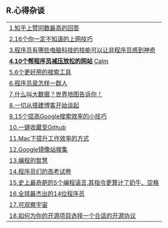<h2>R.心得杂谈</h2>
<table>
  <tr>
    <td><a href="http://lanbing510.info/2016/04/14/ZhiHu-Good-Answers.html#0-tsina-1-69067-397232819ff9a47a7b7e80a40613cfe1">1.知乎上赞同数最高的回答</a></td>
  </tr>
  <tr>
    <td><a href="http://www.7huoxing.com/?tag=google">2.16个你一定不知道的上网技巧</a></td>
  </tr>
  <tr>
    <td><a href="https://www.zhihu.com/question/30719851">3.程序员有哪些电脑科技的技能可以让非程序员感到神奇</a></td>
  </tr>
  <tr>
    <td>
      <a href="http://bbs.jointforce.com/forum.php?mod=viewthread&amp;tid=16512&amp;page=1&amp;authorid=15434"><strong>4.10个帮程序员减压放松的网站</strong></a>
      <a href="https://www.calm.com/">Calm</a></td>
  </tr>
  <tr>
    <td><a href="http://www.jianshu.com/p/60512cd2b985">5.6个更好用的搜索工具</a></td>
  </tr>
  <tr>
    <td><a href="http://www.cocoachina.com/programmer/20150623/12201.html">6.程序员是怎样一群人</a></td>
  </tr>
  <tr>
    <td><a href="http://www.58maisui.com/2016/05/03/article-87/">7.什么叫大数据？世界地图告诉你！</a></td>
  </tr>
  <tr>
    <td><a href="http://www.figotan.org/2016/03/29/how-to-speed-up-your-blog-using-duplex-git-pages/">8.一切从搭建博客开始谈起</a></td>
  </tr>
  <tr>
    <td><a href="http://sspai.com/34150">9.15个提高Google搜索效率的小技巧</a></td>
  </tr>
  <tr>
    <td><a href="https://segmentfault.com/a/1190000005052495">10.一键收藏至Github</a></td>
  </tr>
  <tr>
    <td><a href="http://mrpeak.cn/blog/mac-efficiency/">11.Mac下提升工作效率的方式</a></td>
  </tr>
  <tr>
    <td><a href="http://www.cocoachina.com/programmer/20150611/12117.html">12.Google镜像站搜集</a></td>
  </tr>
  <tr>
    <td><a href="http://www.yinwang.org/blog-cn/2015/11/21/programming-philosophy">13.编程的智慧</a></td>
  </tr>
  <tr>
    <td><a href="http://mp.weixin.qq.com/s?__biz=MzI5ODE0Mjc4Ng==&amp;mid=2649296519&amp;idx=1&amp;sn=f5a97ee0becb504c61b0143bc3fdcc0d#rd">14.程序员们的高考试卷</a></td>
  </tr>
  <tr>
    <td><a href="http://geek.csdn.net/news/detail/79696">15.史上最奇葩的5个编程语言,其指令更算计了奶牛、空格</a></td>
  </tr>
  <tr>
    <td><a href="http://www.csdn.net/article/2014-07-11/2820615-14-world-best-programmers">16.全球最杰出的14位程序员</a></td>
  </tr>
  <tr>
    <td><a href="http://m.wanga.me/2013/04/Scale2.swf">17.可观察宇宙</a></td>
  </tr>
   <tr>
    <td><a href="http://diycode.cc/topics/164">18.如何为你的开源项目选择一个合适的开源协议</a></td>
  </tr>
</table>
